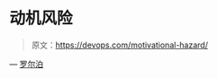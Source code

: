 # 动机风险

> 原文：<https://devops.com/motivational-hazard/>

— [罗尔泊](https://devops.com/author/breselman/)